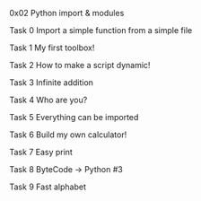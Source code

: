 0x02 Python import & modules

Task 0 Import a simple function from a simple file 

Task 1 My first toolbox! 

Task 2 How to make a script dynamic!

Task 3 Infinite addition 

Task 4 Who are you?

Task 5 Everything can be imported 

Task 6 Build my own calculator!

Task 7 Easy print

Task 8 ByteCode -> Python #3

Task 9 Fast alphabet 
